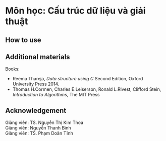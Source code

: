 # Môn học: Cấu trúc dữ liệu và giải thuật

## How to use

## Additional materials

Books:

- Reema Thareja, _Data structure using C_ Second Edition, Oxford University Press 2014.
- Thomas H.Cormen, Charles E.Leiserson, Ronald L.Rivest, Clifford Stein, _Introduction to Algorithms_, The MIT Press

## Acknowledgement

Giảng viên: TS. Nguyễn Thị Kim Thoa\
Giảng viên: Nguyễn Thanh Bình\
Giảng viên: TS. Phạm Doãn Tĩnh
